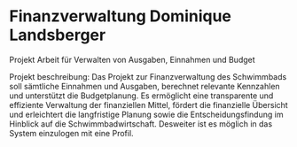 # Finanzverwaltung Dominique Landsberger
Projekt Arbeit  für Verwalten von Ausgaben, Einnahmen und Budget

Projekt beschreibung:
Das Projekt zur Finanzverwaltung des Schwimmbads soll sämtliche Einnahmen und Ausgaben, berechnet relevante Kennzahlen und unterstützt die Budgetplanung. Es ermöglicht eine transparente und effiziente Verwaltung der finanziellen Mittel, fördert die finanzielle Übersicht und erleichtert die langfristige Planung sowie die Entscheidungsfindung im Hinblick auf die Schwimmbadwirtschaft. Desweiter ist es möglich in das System einzulogen mit eine Profil.  
